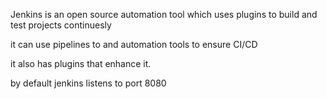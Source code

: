 Jenkins is an open source automation tool which uses plugins to build and test projects continuesly

it can use pipelines to and automation tools to ensure CI/CD

it also has plugins that enhance it.

by default jenkins listens to port 8080